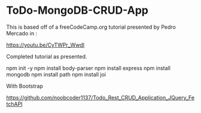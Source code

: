 # ToDo-MongoDB-CRUD-App

This is based off of a freeCodeCamp.org tutorial presented by Pedro Mercado in :

https://youtu.be/CyTWPr_WwdI

Completed tutorial as presented.

 npm init -y
 npm install body-parser
 npm install express
 npm install mongodb
 npm install path
 npm install joi

 With Bootstrap


https://github.com/noobcoder1137/Todo_Rest_CRUD_Application_JQuery_FetchAPI

